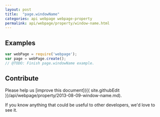 ```yaml
---
layout: post
title:  "page.windowName"
categories: api webpage webpage-property
permalink: api/webpage/property/window-name.html
---
```


## Examples

```javascript
var webPage = require('webpage');
var page = webPage.create();
// @TODO: Finish page.windowName example.
```

## Contribute

Please help us [improve this document]({{ site.githubEdit }}/api/webpage/property/2013-08-09-window-name.md).

If you know anything that could be useful to other developers, we'd love to see it.


